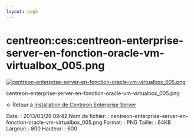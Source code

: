 ```yaml
---
layout: page
---
```


centreon:ces:centreon-enterprise-server-en-fonction-oracle-vm-virtualbox\_005.png
=================================================================================

[![centreon-enterprise-server-en-fonction-oracle-vm-virtualbox\_005.png](../..//assets/media/centreon/ces/centreon-enterprise-server-en-fonction-oracle-vm-virtualbox_005.png@cache=&w=800&h=600 "centreon-enterprise-server-en-fonction-oracle-vm-virtualbox_005.png")](../..//assets/media/centreon/ces/centreon-enterprise-server-en-fonction-oracle-vm-virtualbox_005.png@cache= "Afficher le fichier original")

centreon-enterprise-server-en-fonction-oracle-vm-virtualbox\_005.png

← Retour à [Installation de Centreon Enterprise
Server](../../../centreon/centreon-enterprise-server.html "centreon:centreon-enterprise-server")

Date:
:   2013/03/29 09:42
Nom de fichier:
:   centreon-enterprise-server-en-fonction-oracle-vm-virtualbox\_005.png
Format:
:   PNG
Taille:
:   64KB
Largeur:
:   800
Hauteur:
:   600

